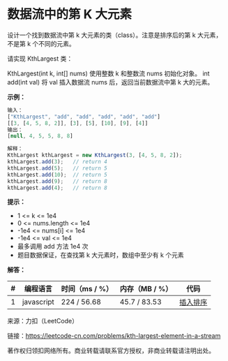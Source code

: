 # 数据流中的第 K 大元素

设计一个找到数据流中第 k 大元素的类（class）。注意是排序后的第 k 大元素，不是第 k 个不同的元素。

请实现 KthLargest 类：

KthLargest(int k, int[] nums) 使用整数 k 和整数流 nums 初始化对象。
int add(int val) 将 val 插入数据流 nums 后，返回当前数据流中第 k 大的元素。

**示例：**

``` javascript
输入：
["KthLargest", "add", "add", "add", "add", "add"]
[[3, [4, 5, 8, 2]], [3], [5], [10], [9], [4]]
输出：
[null, 4, 5, 5, 8, 8]

解释：
KthLargest kthLargest = new KthLargest(3, [4, 5, 8, 2]);
kthLargest.add(3);   // return 4
kthLargest.add(5);   // return 5
kthLargest.add(10);  // return 5
kthLargest.add(9);   // return 8
kthLargest.add(4);   // return 8
```

**提示：**

- 1 <= k <= 1e4
- 0 <= nums.length <= 1e4
- -1e4 <= nums[i] <= 1e4
- -1e4 <= val <= 1e4
- 最多调用 add 方法 1e4 次
- 题目数据保证，在查找第 k 大元素时，数组中至少有 k 个元素

**解答：**

**#**|**编程语言**|**时间（ms / %）**|**内存（MB / %）**|**代码**
--|--|--|--|--
1|javascript|224 / 56.68|45.7 / 83.53|[插入排序](./javascript/ac_v1.js)

来源：力扣（LeetCode）

链接：https://leetcode-cn.com/problems/kth-largest-element-in-a-stream

著作权归领扣网络所有。商业转载请联系官方授权，非商业转载请注明出处。

